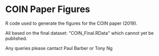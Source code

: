 # COIN Paper Figures
R code used to generate the figures for the COIN paper (2019).

All based on the final dataset: "COIN_Final.RData" 
which cannot yet be published.

Any queries please cantact Paul Barber or Tony Ng
